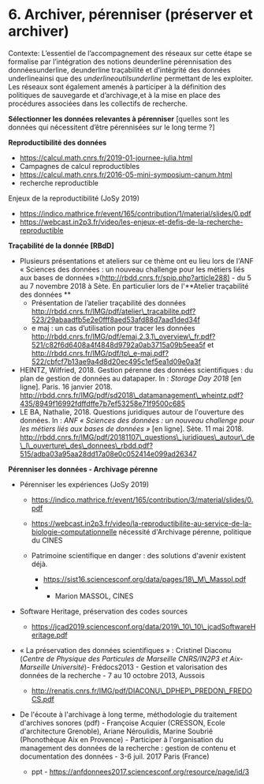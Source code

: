 # 6. Archiver, pérenniser  (préserver et archiver)

Contexte: L’essentiel de l’accompagnement des réseaux sur cette étape se formalise par l’intégration des notions deunderline pérennisation des donnéesunderline, deunderline traçabilité et d’intégrité des données underlineainsi que des *underlineoutilsunderline* permettant de les exploiter. Les réseaux  sont  également  amenés  à  participer  à  la  définition  des  politiques  de sauvegarde et d’archivage,et à la mise en place des procédures associées dans les collectifs de recherche.

**Sélectionner les données relevantes à pérenniser**
[quelles sont les données qui nécessitent d’être pérennisées sur le long terme ?]



**Reproductibilité des données**

   * <https://calcul.math.cnrs.fr/2019-01-journee-julia.html>
   * Campagnes de calcul reproductibles
   * <https://calcul.math.cnrs.fr/2016-05-mini-symposium-canum.html>
   * recherche reproductible

Enjeux de la reproductibilité (JoSy 2019)

   * <https://indico.mathrice.fr/event/165/contribution/1/material/slides/0.pdf>
   * <https://webcast.in2p3.fr/video/les-enjeux-et-defis-de-la-recherche-reproductible>

**Traçabilité de la donnée**
**[RBdD]**

   * Plusieurs présentations et ateliers sur ce thème ont eu lieu lors de l'ANF « Sciences des données : un nouveau challenge pour les métiers liés aux bases de données »(<http://rbdd.cnrs.fr/spip.php?article288)> - du 5 au 7 novembre 2018 à Sète. En particulier lors de l'**Atelier traçabilité des données **
       * Présentation de l’atelier traçabilité des données <http://rbdd.cnrs.fr/IMG/pdf/atelier\_tracabilite.pdf?523/29abaadfb5e2e0fff8aed53afd88d7aad1ded34f>
       * e maj : un cas d’utilisation pour tracer les données <http://rbdd.cnrs.fr/IMG/pdf/emaj.2.3.1\_overview\_fr.pdf?521/c82f6d6408a4f4848d9792a0ab3715a09b5eea5f> et <http://rbdd.cnrs.fr/IMG/pdf/tp\_e-maj.pdf?522/cbfcf7b13ae9a4d8d20ec495c1ef5ea1d09e0a3f>
   * HEINTZ, Wilfried, 2018. Gestion pérenne des données scientifiques : du plan de gestion de données au datapaper. In : *Storage Day 2018* [en ligne]. Paris. 16 janvier 2018. <http://rbdd.cnrs.fr/IMG/pdf/sd2018\_datamanagement\_wheintz.pdf?435/8949f16992fdffdffe7b7ef53258e71f9500c685>
   * LE BA, Nathalie, 2018. Questions juridiques autour de l'ouverture des données. In : *ANF « Sciences des données : un nouveau challenge pour les métiers liés aux bases de données »* [en ligne]. Sète. 11 mai 2018.  <http://rbdd.cnrs.fr/IMG/pdf/20181107\_questions\_juridiques\_autour\_de\_l\_ouverture\_des\_donnees\_rbdd.pdf?515/adba03a95aa28dd17a08e0c052414e099ad26347>


**Pérenniser les données - Archivage pérenne**


   * Pérenniser les expériences (JoSy 2019)
       * <https://indico.mathrice.fr/event/165/contribution/3/material/slides/0.pdf>
       * <https://webcast.in2p3.fr/video/la-reproductibilite-au-service-de-la-biologie-computationnelle>
nécessité d'Archivage pérenne, politique du CINES

       * Patrimoine scientifique en danger : des solutions d'avenir existent déjà.   
           * <https://sist16.sciencesconf.org/data/pages/18\_M\_Massol.pdf>
           *   - Marion MASSOL, CINES

   * Software Heritage, préservation des codes sources
       * <https://jcad2019.sciencesconf.org/data/2019\_10\_10\_jcadSoftwareHeritage.pdf>


   * « La préservation des données scientifiques » : Cristinel Diaconu (*Centre de Physique des Particules de Marseille CNRS/IN2P3 et Aix-Marseille Université*)- Frédocs2013 - Gestion et valorisation des données de la recherche -  7 au 10 octobre 2013, Aussois
       *  <http://renatis.cnrs.fr/IMG/pdf/DIACONU\_DPHEP\_PREDON\_FREDOCS.pdf>


   * De l'écoute à l'archivage à long terme, méthodologie du traitement d'archives sonores (pdf) - Françoise Acquier (CRESSON, Ecole d'architecture Grenoble), Ariane Néroulidis, Marine Soubrié (Phonothèque Aix en Provence) - Participer à l'organisation du management des données de la recherche : gestion de contenu et documentation des données -  3-6 juil. 2017 Paris (France) 
       * ppt -  <https://anfdonnees2017.sciencesconf.org/resource/page/id/3>   



